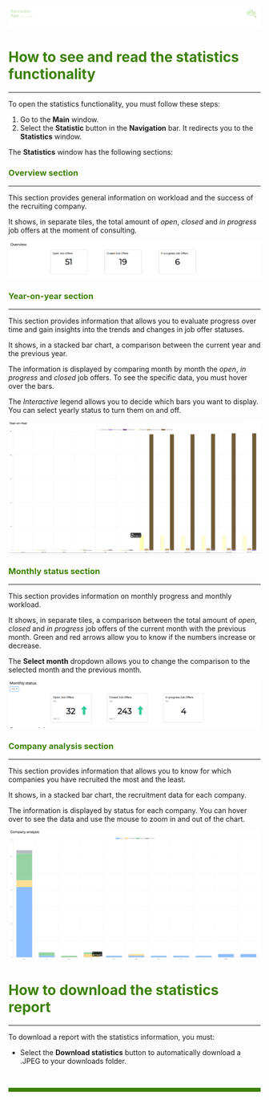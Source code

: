 ![banner](/.attachments/peque.png)


# <span style="color:#3C8000">How to see and read the statistics functionality</span>
---
To open the statistics functionality, you must follow these steps:

1. Go to the **Main** window.
1. Select the **Statistic** button in the **Navigation** bar. It redirects you to the **Statistics** window.

The **Statistics** window has the following sections:

### <span style="color:#3C8000">Overview section</span>
___
This section provides general information on workload and the success of the recruiting company. 

It shows, in separate tiles, the total amount of _open_, _closed_ and _in progress_ job offers at the moment of consulting.



![filterrow](/.attachments/overview2.png)



### <span style="color:#3C8000">Year-on-year section</span>
___
This section provides information that allows you to evaluate progress over time and gain insights into the trends and changes in job offer statuses.

It shows, in a stacked bar chart, a comparison between the current year and the previous year.

The information is displayed by comparing month by month the _open_, _in progress_ and _closed_ job offers. To see the specific data, you must hover over the bars.

The _Interactive_ legend allows you to decide which bars you want to display. You can select yearly status to turn them on and off.



![filterrow](/.attachments/yearonyear2.png)
### <span style="color:#3C8000">Monthly status section</span>
___
This section provides information on monthly progress and monthly workload.

It shows, in separate tiles, a comparison between the total amount of _open_, _closed_ and _in progress_ job offers of the current month with the previous month. Green and red arrows allow you to know if the numbers increase or decrease.

The **Select month** dropdown allows you to change the comparison to the selected month and the previous month.
 
 

![filterrow](/.attachments/monthly2.png)

### <span style="color:#3C8000">Company analysis section</span>
___
This section provides information that allows you to know for which companies you have recruited the most and the least.

It shows, in a stacked bar chart, the recruitment data for each company.

The information is displayed by status for each company. You can hover over to see the data and use the mouse to zoom in and out of the chart.



![filterrow](/.attachments/company2.png)

# <span style="color:#3C8000">How to download the statistics report</span>
---

To download a report with the statistics information, you must:

- Select the **Download statistics** button to automatically download a .JPEG to your downloads folder.



<br>
<hr style="height:8px;background-color:#3C8000">